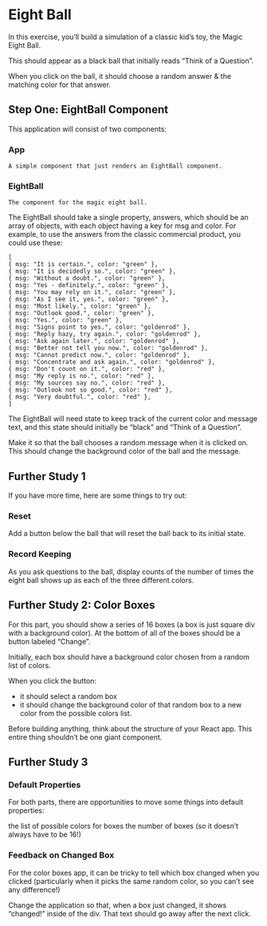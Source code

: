 # Eight Ball

In this exercise, you’ll build a simulation of a classic kid’s toy, the Magic Eight Ball.

This should appear as a black ball that initially reads “Think of a Question”.

When you click on the ball, it should choose a random answer & the matching color for that answer.

## Step One: EightBall Component

This application will consist of two components:

### App

    A simple component that just renders an EightBall component.

### EightBall

    The component for the magic eight ball.

The EightBall should take a single property, answers, which should be an array of objects, with each object having a key for msg and color. For example, to use the answers from the classic commercial product, you could use these:

    [
    { msg: "It is certain.", color: "green" },
    { msg: "It is decidedly so.", color: "green" },
    { msg: "Without a doubt.", color: "green" },
    { msg: "Yes - definitely.", color: "green" },
    { msg: "You may rely on it.", color: "green" },
    { msg: "As I see it, yes.", color: "green" },
    { msg: "Most likely.", color: "green" },
    { msg: "Outlook good.", color: "green" },
    { msg: "Yes.", color: "green" },
    { msg: "Signs point to yes.", color: "goldenrod" },
    { msg: "Reply hazy, try again.", color: "goldenrod" },
    { msg: "Ask again later.", color: "goldenrod" },
    { msg: "Better not tell you now.", color: "goldenrod" },
    { msg: "Cannot predict now.", color: "goldenrod" },
    { msg: "Concentrate and ask again.", color: "goldenrod" },
    { msg: "Don't count on it.", color: "red" },
    { msg: "My reply is no.", color: "red" },
    { msg: "My sources say no.", color: "red" },
    { msg: "Outlook not so good.", color: "red" },
    { msg: "Very doubtful.", color: "red" },
    ]

The EightBall will need state to keep track of the current color and message text, and this state should initially be “black” and “Think of a Question”.

Make it so that the ball chooses a random message when it is clicked on. This should change the background color of the ball and the message.

## Further Study 1

If you have more time, here are some things to try out:

### Reset

Add a button below the ball that will reset the ball back to its initial state.

### Record Keeping

As you ask questions to the ball, display counts of the number of times the eight ball shows up as each of the three different colors.

## Further Study 2: Color Boxes

For this part, you should show a series of 16 boxes (a box is just square div with a background color). At the bottom of all of the boxes should be a button labeled “Change”.

Initially, each box should have a background color chosen from a random list of colors.

When you click the button:

- it should select a random box
- it should change the background color of that random box to a new color from the possible colors list.

Before building anything, think about the structure of your React app. This entire thing shouldn’t be one giant component.

## Further Study 3

### Default Properties

For both parts, there are opportunities to move some things into default properties:

the list of possible colors for boxes
the number of boxes (so it doesn’t always have to be 16!)

### Feedback on Changed Box

For the color boxes app, it can be tricky to tell which box changed when you clicked (particularly when it picks the same random color, so you can’t see any difference!)

Change the application so that, when a box just changed, it shows “changed!” inside of the div. That text should go away after the next click.

